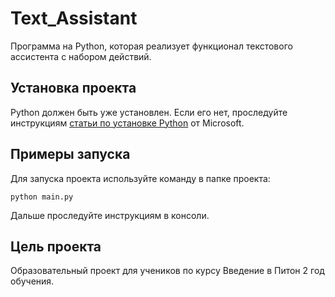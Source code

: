 # Text_Assistant

Программа на Python, которая реализует функционал текстового ассистента с набором действий.

## Установка проекта

Python должен быть уже установлен. Если его нет, проследуйте инструкциям [статьи по установке Python](https://docs.microsoft.com/ru-ru/windows/python/beginners#install-python) от Microsoft.

## Примеры запуска

Для запуска проекта используйте команду в папке проекта:
```
python main.py
```
Дальше проследуйте инструкциям в консоли.

## Цель проекта

Образовательный проект для учеников по курсу Введение в Питон 2 год обучения.